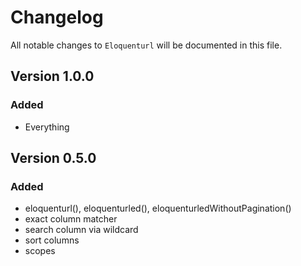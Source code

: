 # Changelog

All notable changes to `Eloquenturl` will be documented in this file.

## Version 1.0.0

### Added
- Everything

## Version 0.5.0

### Added
- eloquenturl(), eloquenturled(), eloquenturledWithoutPagination()
- exact column matcher
- search column via wildcard
- sort columns
- scopes
